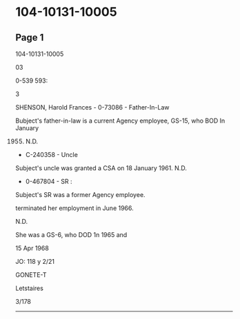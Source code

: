 # 104-10131-10005

## Page 1

104-10131-10005

03

0-539 593:

3

SHENSON, Harold Frances - 0-73086 - Father-In-Law

Bubject's father-in-law is a current Agency employee, GS-15, who BOD In January

1955. N.D.

- C-240358 - Uncle

Subject's uncle was granted a CSA on 18 January 1961. N.D.

- 0-467804 - SR :

Subject's SR was a former Agency employee.

terminated her employment in June 1966.

N.D.

She was a GS-6, who DOD 1n 1965 and

15 Apr 1968

JO: 118 y 2/21

GONETE-T

Letstaires

3/178

---

